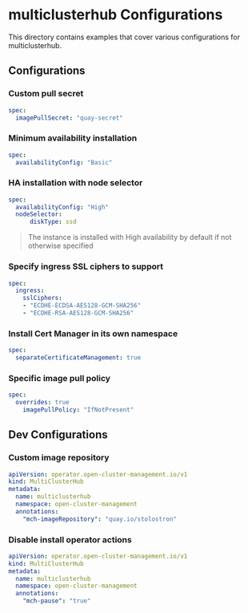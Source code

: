 [comment]: # ( Copyright Contributors to the Open Cluster Management project )

# multiclusterhub Configurations

This directory contains examples that cover various configurations for multiclusterhub.

## Configurations

### Custom pull secret

```yaml
spec:
  imagePullSecret: "quay-secret"
```

### Minimum availability installation

```yaml
spec:
  availabilityConfig: "Basic"
```

### HA installation with node selector

```yaml
spec:
  availabilityConfig: "High"
  nodeSelector:
      diskType: ssd
```

> The instance is installed with High availability by default if not otherwise specified

### Specify ingress SSL ciphers to support

```yaml
spec:
  ingress:
    sslCiphers:
    - "ECDHE-ECDSA-AES128-GCM-SHA256"
    - "ECDHE-RSA-AES128-GCM-SHA256"
```

### Install Cert Manager in its own namespace

```yaml
spec:
  separateCertificateManagement: true
```

### Specific image pull policy

```yaml
spec:
  overrides: true
    imagePullPolicy: "IfNotPresent"
```

## Dev Configurations

### Custom image repository

```yaml
apiVersion: operator.open-cluster-management.io/v1
kind: MultiClusterHub
metadata:
  name: multiclusterhub
  namespace: open-cluster-management
  annotations:
    "mch-imageRepository": "quay.io/stolostron"
```

### Disable install operator actions

```yaml
apiVersion: operator.open-cluster-management.io/v1
kind: MultiClusterHub
metadata:
  name: multiclusterhub
  namespace: open-cluster-management
  annotations:
    "mch-pause": "true"
```
